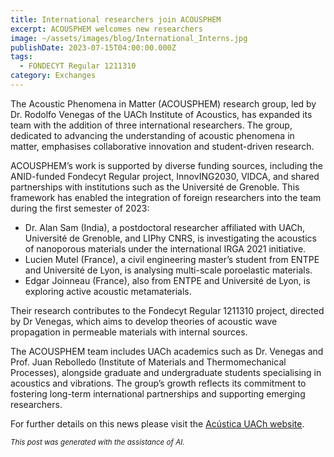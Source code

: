 ```yaml
---
title: International researchers join ACOUSPHEM
excerpt: ACOUSPHEM welcomes new researchers
image: ~/assets/images/blog/International_Interns.jpg
publishDate: 2023-07-15T04:00:00.000Z
tags:
  - FONDECYT Regular 1211310
category: Exchanges
---
```


The Acoustic Phenomena in Matter (ACOUSPHEM) research group, led by Dr. Rodolfo Venegas of the UACh Institute of Acoustics, has expanded its team with the addition of three international researchers. The group, dedicated to advancing the understanding of acoustic phenomena in matter, emphasises collaborative innovation and student-driven research.

ACOUSPHEM’s work is supported by diverse funding sources, including the ANID-funded Fondecyt Regular project, InnovING2030, VIDCA, and shared partnerships with institutions such as the Université de Grenoble. This framework has enabled the integration of foreign researchers into the team during the first semester of 2023:

* Dr. Alan Sam (India), a postdoctoral researcher affiliated with UACh, Université de Grenoble, and LIPhy CNRS, is investigating the acoustics of nanoporous materials under the international IRGA 2021 initiative.
* Lucien Mutel (France), a civil engineering master’s student from ENTPE and Université de Lyon, is analysing multi-scale poroelastic materials.
* Edgar Joinneau (France), also from ENTPE and Université de Lyon, is exploring active acoustic metamaterials.

Their research contributes to the Fondecyt Regular 1211310 project, directed by Dr Venegas, which aims to develop theories of acoustic wave propagation in permeable materials with internal sources.

The ACOUSPHEM team includes UACh academics such as Dr. Venegas and Prof. Juan Rebolledo (Institute of Materials and Thermomechanical Processes), alongside graduate and undergraduate students specialising in acoustics and vibrations. The group’s growth reflects its commitment to fostering long-term international partnerships and supporting emerging researchers.

For further details on this news please visit the [Acústica UACh website](https://www.acusticauach.cl?p=15825).

<p><small><i>This post was generated with the assistance of AI.</i></small></p>
